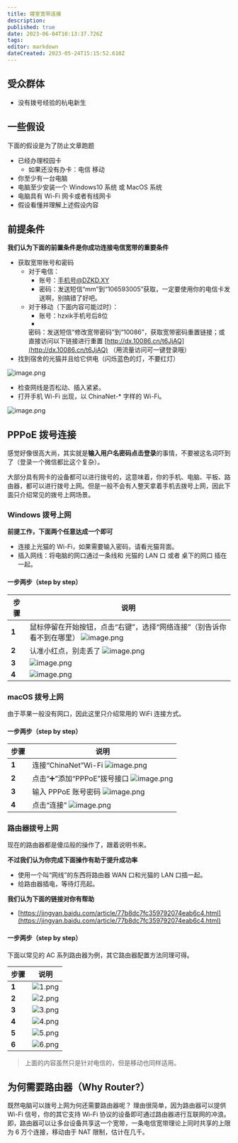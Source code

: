 ```yaml
---
title: 寝室宽带连接
description: 
published: true
date: 2023-06-04T10:13:37.726Z
tags: 
editor: markdown
dateCreated: 2023-05-24T15:15:52.610Z
---
```


## 受众群体

- 没有拨号经验的杭电新生

## 一些假设

下面的假设是为了防止文章跑题

- 已经办理校园卡
    - 如果还没有办卡：电信 移动
- 你至少有一台电脑
- 电脑至少安装一个 Windows10 系统 或 MacOS 系统
- 电脑具有 Wi-Fi 网卡或者有线网卡
- 假设看懂并理解上述假设内容

## 前提条件

**我们认为下面的前置条件是你成功连接电信宽带的重要条件**

- 获取宽带账号和密码
    - 对于电信：
        - 账号：手机号@DZKD.XY
        - 密码：发送短信“mm”到“106593005”获取，一定要使用你的电信卡发送啊，别搞错了好吧。
    - 对于移动（下面内容可能过时）：
        - 账号：hzxik手机号后8位
        -
        密码：发送短信“修改宽带密码”到“10086”，获取宽带密码重置链接；或直接访问以下链接进行重置 [http://dx.10086.cn/t6JjAQ](http://dx.10086.cn/t6JjAQ)
        （用流量访问可一键登录哦）
- 找到宿舍的光猫并且给它供电（闪烁蓝色的灯，不要红灯）

![image.png](https://cdn.nlark.com/yuque/0/2021/png/2596791/1628091639589-8adedaf9-cefa-442c-b8d0-ff7081d8e8dd.png#clientId=u29cdffd0-91fd-4&from=paste&height=390&id=u95ffba0a&originHeight=780&originWidth=1242&originalType=binary&ratio=1&rotation=0&showTitle=false&size=1910804&status=done&style=none&taskId=u482fe199-d419-458d-af40-00c8aa94cd4&title=&width=621)

- 检查网线是否松动、插入紧紧。
- 打开手机 Wi-Fi 出现，以 ChinaNet-* 字样的 Wi-Fi。

![image.png](https://cdn.nlark.com/yuque/0/2021/png/2596791/1628091774019-e159c759-390d-43fa-958e-85612bd03894.png#clientId=u29cdffd0-91fd-4&from=paste&height=61&id=ub6b4a2ab&originHeight=122&originWidth=568&originalType=binary&ratio=1&rotation=0&showTitle=false&size=20499&status=done&style=none&taskId=u94f80f1b-1f65-4cf6-b919-9797dbdfdce&title=&width=284)

## PPPoE 拨号连接

感觉好像很高大尚，其实就是**输入用户名密码点击登录**的事情，不要被这名词吓到了（登录一个微信都比这个复杂）。

大部分具有网卡的设备都可以进行拨号的，这意味着，你的手机、电脑、平板、路由器，都可以进行拨号上网。但是一般不会有人整天拿着手机去拨号上网，因此下面只介绍常见的拨号上网场景。

### Windows 拨号上网

**前提工作，下面两个任意达成一个即可**

- 连接上光猫的 Wi-Fi，如果需要输入密码，请看光猫背面。
- 插入网线：将电脑的网口通过一条线和 光猫的 LAN 口 或者 桌下的网口 插在一起。

#### 一步两步（step by step）

| **步骤** | **说明**                                                                                                                                                                                                                                                                                                                                                                                                                                                                                                                                                                                                                                                                                                                                           |
|--------|--------------------------------------------------------------------------------------------------------------------------------------------------------------------------------------------------------------------------------------------------------------------------------------------------------------------------------------------------------------------------------------------------------------------------------------------------------------------------------------------------------------------------------------------------------------------------------------------------------------------------------------------------------------------------------------------------------------------------------------------------|
| **1**  | 鼠标停留在开始按钮，点击“右键”，选择“网络连接”（别告诉你看不到在哪里）                                                                                                                                                                                                                                                                                                                                    ![image.png](https://cdn.nlark.com/yuque/0/2021/png/2596791/1628092868288-50f64f7e-c13e-4655-8916-b97c94ff58ca.png#clientId=uc2ee3588-2d47-4&from=paste&height=221&id=FVkSZ&originHeight=627&originWidth=425&originalType=binary&ratio=1&rotation=0&showTitle=false&size=36711&status=done&style=stroke&taskId=u71baf613-5277-46c2-862c-9937264dfb1&title=&width=149.5) |
| **2**  | 认准小红点，别走丢了                                                                                                                                                                                                                                                                                                                                                               ![image.png](https://cdn.nlark.com/yuque/0/2021/png/2596791/1628092959548-3bca75fb-8716-44e4-9d0f-fc1b4f73b291.png#clientId=uc2ee3588-2d47-4&from=paste&height=330&id=LkXM2&originHeight=659&originWidth=1216&originalType=binary&ratio=1&rotation=0&showTitle=false&size=90425&status=done&style=none&taskId=u438bdfe6-00f0-42ea-b227-e7b05433835&title=&width=608)    |
| **3**  | ![image.png](https://cdn.nlark.com/yuque/0/2021/png/2596791/1628093016969-ec442def-c18e-497a-9744-abb840abe4dd.png#clientId=uc2ee3588-2d47-4&from=paste&height=250&id=a2Uzo&originHeight=499&originWidth=628&originalType=binary&ratio=1&rotation=0&showTitle=false&size=27443&status=done&style=none&taskId=uc90113c4-b546-497b-bb02-5dfad0cd2d9&title=&width=314)                                                                                                                                                                                                                                                                                                                                                                              |
| **4**  | ![image.png](https://cdn.nlark.com/yuque/0/2021/png/2596791/1628093384895-e83ffd97-4160-4776-9eb8-d2187c75999f.png#clientId=uc2ee3588-2d47-4&from=paste&height=250&id=u498201e9&originHeight=499&originWidth=628&originalType=binary&ratio=1&rotation=0&showTitle=false&size=35130&status=done&style=none&taskId=ud45400e2-af98-4635-80d0-6faf015039b&title=&width=314)                                                                                                                                                                                                                                                                                                                                                                          |

### macOS 拨号上网

由于苹果一般没有网口，因此这里只介绍常用的 WiFi 连接方式。

#### 一步两步（step by step）

| **步骤** | **说明**                                                                                                                                                                                                                                                                                                                                                                                         |
|--------|------------------------------------------------------------------------------------------------------------------------------------------------------------------------------------------------------------------------------------------------------------------------------------------------------------------------------------------------------------------------------------------------|
| **1**  | 连接“ChinaNet”Wi-Fi   ![image.png](https://cdn.nlark.com/yuque/0/2021/png/2596791/1630931741926-d4a1bc34-1a6d-4d30-b735-2b4cb4495d90.png#clientId=u9f8b7ee2-6003-4&from=paste&height=269&id=u9858a739&originHeight=538&originWidth=816&originalType=binary&ratio=1&rotation=0&showTitle=false&size=153790&status=done&style=none&taskId=u18508631-c4cf-4292-a8c3-428db09e927&title=&width=408)   |
| **2**  | 点击“➕”添加“PPPoE”拨号接口  ![image.png](https://cdn.nlark.com/yuque/0/2021/png/2596791/1630931785517-df2bb6a0-80c1-4413-86a6-fb6c36e7fcf3.png#clientId=u9f8b7ee2-6003-4&from=paste&height=182&id=ud0badcd6&originHeight=364&originWidth=820&originalType=binary&ratio=1&rotation=0&showTitle=false&size=36857&status=done&style=none&taskId=u9097338a-7e63-47f2-aff1-cfac41e852f&title=&width=410)    |
| **3**  | 输入 PPPoE 账号密码       ![image.png](https://cdn.nlark.com/yuque/0/2021/png/2596791/1630932118102-770ac0ce-b13c-4ac8-a045-25fb8f5c6672.png#clientId=uc4ccfda7-4a97-4&from=paste&height=327&id=u87cffe2e&originHeight=653&originWidth=980&originalType=binary&ratio=1&rotation=0&showTitle=false&size=271459&status=done&style=none&taskId=u69407659-9764-4245-89b0-2f0482114d1&title=&width=490)   |
| **4**  | 点击“连接”              ![image.png](https://cdn.nlark.com/yuque/0/2021/png/2596791/1630932167379-84689e3f-3bcf-4c08-8665-f51e1ee40609.png#clientId=uc4ccfda7-4a97-4&from=paste&height=373&id=u6717799e&originHeight=745&originWidth=911&originalType=binary&ratio=1&rotation=0&showTitle=false&size=335416&status=done&style=none&taskId=uea956a1b-f09e-4fcd-bcfa-504a1bf170e&title=&width=455.5) |

### 路由器拨号上网

现在的路由器都是傻瓜般的操作了，跟着说明书来。

**不过我们认为你完成下面操作有助于提升成功率**

- 使用一个叫“网线”的东西将路由器 WAN 口和光猫的 LAN 口插一起。
- 给路由器插电，等待灯亮起。

**我们认为下面的链接对你有帮助**

- [https://jingyan.baidu.com/article/77b8dc7fc359792074eab6c4.html](https://jingyan.baidu.com/article/77b8dc7fc359792074eab6c4.html)

#### 一步两步（step by step）

下面以常见的 AC 系列路由器为例，其它路由器配置方法同理可得。

| **步骤** | **说明**                                                                                                                                                                                                                                                                                                                                                                  |
|--------|-------------------------------------------------------------------------------------------------------------------------------------------------------------------------------------------------------------------------------------------------------------------------------------------------------------------------------------------------------------------------|
| **1**  | ![1.png](https://cdn.nlark.com/yuque/0/2021/png/2596791/1628170413738-c3109fe9-2731-4c4e-b33a-99e136df0746.png#clientId=u25ddd8b3-d20e-4&from=drop&id=u0f4ca58f&originHeight=933&originWidth=910&originalType=binary&ratio=1&rotation=0&showTitle=false&size=207078&status=done&style=none&taskId=u533dc6a3-98ee-4290-81de-501996dac71&title=)                          |
| **2**  | ![2.png](https://cdn.nlark.com/yuque/0/2021/png/2596791/1628170420446-45939cb3-41a1-4047-b755-ecc636c28e34.png#clientId=u25ddd8b3-d20e-4&from=drop&id=LPHkq&originHeight=704&originWidth=1040&originalType=binary&ratio=1&rotation=0&showTitle=false&size=211162&status=done&style=none&taskId=u55e5ebcf-9883-4065-b5d9-b5607076d2f&title=)                             |
| **3**  | ![3.png](https://cdn.nlark.com/yuque/0/2021/png/2596791/1628170428140-59917bae-709f-4c99-ac4f-f2d747bdf534.png#clientId=u25ddd8b3-d20e-4&from=paste&height=322&id=ucf8c4e20&originHeight=644&originWidth=1047&originalType=binary&ratio=1&rotation=0&showTitle=false&size=167518&status=done&style=none&taskId=u8779bdde-4d9b-4f6d-8253-c58d69ac5ad&title=&width=523.5) |
| **4**  | ![4.png](https://cdn.nlark.com/yuque/0/2021/png/2596791/1628170431561-940a5b20-b213-477d-846c-280a93a08519.png#clientId=u25ddd8b3-d20e-4&from=paste&height=199&id=uca0e0d63&originHeight=397&originWidth=1050&originalType=binary&ratio=1&rotation=0&showTitle=false&size=82781&status=done&style=none&taskId=u5d1421f1-25d6-4c4e-9d3f-c1b716e3f5a&title=&width=525)    |
| **5**  | ![5.png](https://cdn.nlark.com/yuque/0/2021/png/2596791/1628170436215-fedd096e-57fb-4774-986d-b2eb2f6046a3.png#clientId=u25ddd8b3-d20e-4&from=paste&height=253&id=uc465baf8&originHeight=506&originWidth=1050&originalType=binary&ratio=1&rotation=0&showTitle=false&size=133426&status=done&style=none&taskId=u855b5aad-14b4-4b55-8a3e-6ff40e514ad&title=&width=525)   |
| **6**  | ![6.png](https://cdn.nlark.com/yuque/0/2021/png/2596791/1628170439917-bb5c7a55-470f-4e0c-9f61-e618eeb2005e.png#clientId=u25ddd8b3-d20e-4&from=paste&height=510&id=u5d06458b&originHeight=1020&originWidth=1054&originalType=binary&ratio=1&rotation=0&showTitle=false&size=254610&status=done&style=none&taskId=ue0c84a29-4658-41d4-8b2a-3f9248a7ceb&title=&width=527)  |

> 上面的内容虽然只是针对电信的，但是移动也同样适用。

## 为何需要路由器（Why Router?）

既然电脑可以拨号上网为何还需要路由器呢？
理由很简单，因为路由器可以提供 Wi-Fi 信号，你的其它支持 Wi-Fi 协议的设备即可通过路由器进行互联网的冲浪。即，路由器可以让多台设备共享这一个宽带，一条电信宽带理论上同时共享的上限为
6 万个连接，移动由于 NAT 限制，估计在几千。
